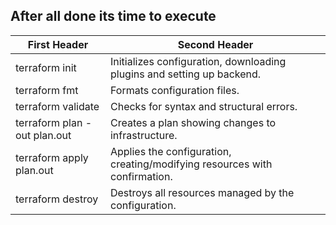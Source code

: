## After all done its time to execute

| First Header                 | Second Header                                                              |
| ---------------------------- | -------------------------------------------------------------------------- |
| terraform init               | Initializes configuration, downloading plugins and setting up backend.     |
| terraform fmt                | Formats configuration files.                                               |
| terraform validate           | Checks for syntax and structural errors.                                   |
| terraform plan -out plan.out | Creates a plan showing changes to infrastructure.                          |
| terraform apply plan.out     | Applies the configuration, creating/modifying resources with confirmation. |
| terraform destroy            | Destroys all resources managed by the configuration.                       |
